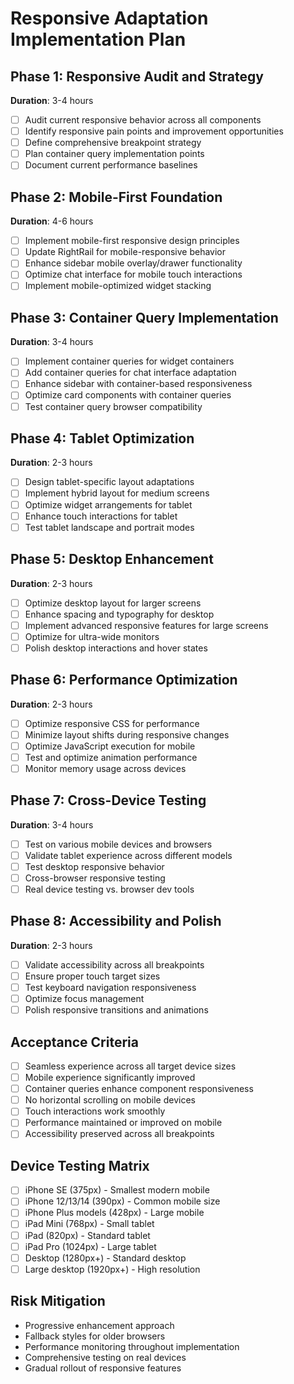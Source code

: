 # Responsive Adaptation Implementation Plan

## Phase 1: Responsive Audit and Strategy
**Duration**: 3-4 hours
- [ ] Audit current responsive behavior across all components
- [ ] Identify responsive pain points and improvement opportunities
- [ ] Define comprehensive breakpoint strategy
- [ ] Plan container query implementation points
- [ ] Document current performance baselines

## Phase 2: Mobile-First Foundation
**Duration**: 4-6 hours
- [ ] Implement mobile-first responsive design principles
- [ ] Update RightRail for mobile-responsive behavior
- [ ] Enhance sidebar mobile overlay/drawer functionality
- [ ] Optimize chat interface for mobile touch interactions
- [ ] Implement mobile-optimized widget stacking

## Phase 3: Container Query Implementation
**Duration**: 3-4 hours
- [ ] Implement container queries for widget containers
- [ ] Add container queries for chat interface adaptation
- [ ] Enhance sidebar with container-based responsiveness
- [ ] Optimize card components with container queries
- [ ] Test container query browser compatibility

## Phase 4: Tablet Optimization
**Duration**: 2-3 hours
- [ ] Design tablet-specific layout adaptations
- [ ] Implement hybrid layout for medium screens
- [ ] Optimize widget arrangements for tablet
- [ ] Enhance touch interactions for tablet
- [ ] Test tablet landscape and portrait modes

## Phase 5: Desktop Enhancement
**Duration**: 2-3 hours
- [ ] Optimize desktop layout for larger screens
- [ ] Enhance spacing and typography for desktop
- [ ] Implement advanced responsive features for large screens
- [ ] Optimize for ultra-wide monitors
- [ ] Polish desktop interactions and hover states

## Phase 6: Performance Optimization
**Duration**: 2-3 hours
- [ ] Optimize responsive CSS for performance
- [ ] Minimize layout shifts during responsive changes
- [ ] Optimize JavaScript execution for mobile
- [ ] Test and optimize animation performance
- [ ] Monitor memory usage across devices

## Phase 7: Cross-Device Testing
**Duration**: 3-4 hours
- [ ] Test on various mobile devices and browsers
- [ ] Validate tablet experience across different models
- [ ] Test desktop responsive behavior
- [ ] Cross-browser responsive testing
- [ ] Real device testing vs. browser dev tools

## Phase 8: Accessibility and Polish
**Duration**: 2-3 hours
- [ ] Validate accessibility across all breakpoints
- [ ] Ensure proper touch target sizes
- [ ] Test keyboard navigation responsiveness
- [ ] Optimize focus management
- [ ] Polish responsive transitions and animations

## Acceptance Criteria
- [ ] Seamless experience across all target device sizes
- [ ] Mobile experience significantly improved
- [ ] Container queries enhance component responsiveness
- [ ] No horizontal scrolling on mobile devices
- [ ] Touch interactions work smoothly
- [ ] Performance maintained or improved on mobile
- [ ] Accessibility preserved across all breakpoints

## Device Testing Matrix
- [ ] iPhone SE (375px) - Smallest modern mobile
- [ ] iPhone 12/13/14 (390px) - Common mobile size
- [ ] iPhone Plus models (428px) - Large mobile
- [ ] iPad Mini (768px) - Small tablet
- [ ] iPad (820px) - Standard tablet
- [ ] iPad Pro (1024px) - Large tablet
- [ ] Desktop (1280px+) - Standard desktop
- [ ] Large desktop (1920px+) - High resolution

## Risk Mitigation
- Progressive enhancement approach
- Fallback styles for older browsers
- Performance monitoring throughout implementation
- Comprehensive testing on real devices
- Gradual rollout of responsive features